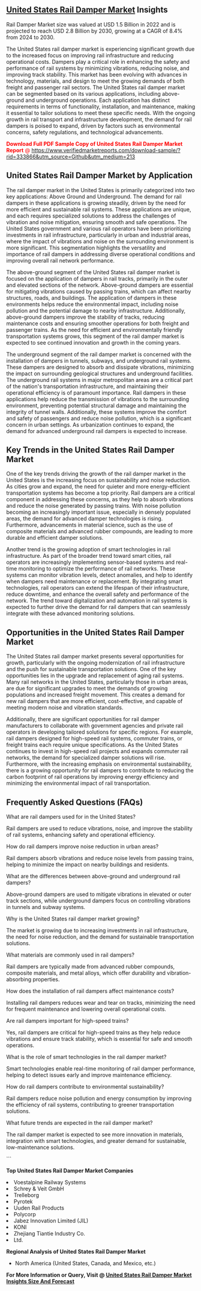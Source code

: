 <h2><a href="https://www.verifiedmarketreports.com/download-sample/?rid=333866&amp;utm_source=Github&amp;utm_medium=213" target="_blank">United States Rail Damper Market</a> Insights</h2><p>Rail Damper Market size was valued at USD 1.5 Billion in 2022 and is projected to reach USD 2.8 Billion by 2030, growing at a CAGR of 8.4% from 2024 to 2030.</p><p><p>The United States rail damper market is experiencing significant growth due to the increased focus on improving rail infrastructure and reducing operational costs. Dampers play a critical role in enhancing the safety and performance of rail systems by minimizing vibrations, reducing noise, and improving track stability. This market has been evolving with advances in technology, materials, and design to meet the growing demands of both freight and passenger rail sectors. The United States rail damper market can be segmented based on its various applications, including above-ground and underground operations. Each application has distinct requirements in terms of functionality, installation, and maintenance, making it essential to tailor solutions to meet these specific needs. With the ongoing growth in rail transport and infrastructure development, the demand for rail dampers is poised to expand, driven by factors such as environmental concerns, safety regulations, and technological advancements. <p><span class=""><span style="color: #ff0000;"><strong>Download Full PDF Sample Copy of United States Rail Damper Market Report</strong> @ </span><a href="https://www.verifiedmarketreports.com/download-sample/?rid=333866&amp;utm_source=Github&amp;utm_medium=213" target="_blank">https://www.verifiedmarketreports.com/download-sample/?rid=333866&amp;utm_source=Github&amp;utm_medium=213</a></span></p><h2>United States Rail Damper Market by Application</h2><p>The rail damper market in the United States is primarily categorized into two key applications: Above Ground and Underground. The demand for rail dampers in these applications is growing steadily, driven by the need for more efficient and sustainable rail systems. These applications are unique, and each requires specialized solutions to address the challenges of vibration and noise mitigation, ensuring smooth and safe operations. The United States government and various rail operators have been prioritizing investments in rail infrastructure, particularly in urban and industrial areas, where the impact of vibrations and noise on the surrounding environment is more significant. This segmentation highlights the versatility and importance of rail dampers in addressing diverse operational conditions and improving overall rail network performance.</p><p>The above-ground segment of the United States rail damper market is focused on the application of dampers in rail tracks, primarily in the outer and elevated sections of the network. Above-ground dampers are essential for mitigating vibrations caused by passing trains, which can affect nearby structures, roads, and buildings. The application of dampers in these environments helps reduce the environmental impact, including noise pollution and the potential damage to nearby infrastructure. Additionally, above-ground dampers improve the stability of tracks, reducing maintenance costs and ensuring smoother operations for both freight and passenger trains. As the need for efficient and environmentally friendly transportation systems grows, this segment of the rail damper market is expected to see continued innovation and growth in the coming years.</p><p>The underground segment of the rail damper market is concerned with the installation of dampers in tunnels, subways, and underground rail systems. These dampers are designed to absorb and dissipate vibrations, minimizing the impact on surrounding geological structures and underground facilities. The underground rail systems in major metropolitan areas are a critical part of the nation's transportation infrastructure, and maintaining their operational efficiency is of paramount importance. Rail dampers in these applications help reduce the transmission of vibrations to the surrounding environment, preventing potential structural damage and maintaining the integrity of tunnel walls. Additionally, these systems improve the comfort and safety of passengers and reduce noise pollution, which is a significant concern in urban settings. As urbanization continues to expand, the demand for advanced underground rail dampers is expected to increase.</p><h2>Key Trends in the United States Rail Damper Market</h2><p>One of the key trends driving the growth of the rail damper market in the United States is the increasing focus on sustainability and noise reduction. As cities grow and expand, the need for quieter and more energy-efficient transportation systems has become a top priority. Rail dampers are a critical component in addressing these concerns, as they help to absorb vibrations and reduce the noise generated by passing trains. With noise pollution becoming an increasingly important issue, especially in densely populated areas, the demand for advanced damper technologies is rising. Furthermore, advancements in material science, such as the use of composite materials and advanced rubber compounds, are leading to more durable and efficient damper solutions.</p><p>Another trend is the growing adoption of smart technologies in rail infrastructure. As part of the broader trend toward smart cities, rail operators are increasingly implementing sensor-based systems and real-time monitoring to optimize the performance of rail networks. These systems can monitor vibration levels, detect anomalies, and help to identify when dampers need maintenance or replacement. By integrating smart technologies, rail operators can extend the lifespan of their infrastructure, reduce downtime, and enhance the overall safety and performance of the network. The trend toward digitalization and automation in rail systems is expected to further drive the demand for rail dampers that can seamlessly integrate with these advanced monitoring solutions.</p><h2>Opportunities in the United States Rail Damper Market</h2><p>The United States rail damper market presents several opportunities for growth, particularly with the ongoing modernization of rail infrastructure and the push for sustainable transportation solutions. One of the key opportunities lies in the upgrade and replacement of aging rail systems. Many rail networks in the United States, particularly those in urban areas, are due for significant upgrades to meet the demands of growing populations and increased freight movement. This creates a demand for new rail dampers that are more efficient, cost-effective, and capable of meeting modern noise and vibration standards.</p><p>Additionally, there are significant opportunities for rail damper manufacturers to collaborate with government agencies and private rail operators in developing tailored solutions for specific regions. For example, rail dampers designed for high-speed rail systems, commuter trains, or freight trains each require unique specifications. As the United States continues to invest in high-speed rail projects and expands commuter rail networks, the demand for specialized damper solutions will rise. Furthermore, with the increasing emphasis on environmental sustainability, there is a growing opportunity for rail dampers to contribute to reducing the carbon footprint of rail operations by improving energy efficiency and minimizing the environmental impact of rail transportation.</p><h2>Frequently Asked Questions (FAQs)</h2><p>What are rail dampers used for in the United States?</p><p>Rail dampers are used to reduce vibrations, noise, and improve the stability of rail systems, enhancing safety and operational efficiency.</p><p>How do rail dampers improve noise reduction in urban areas?</p><p>Rail dampers absorb vibrations and reduce noise levels from passing trains, helping to minimize the impact on nearby buildings and residents.</p><p>What are the differences between above-ground and underground rail dampers?</p><p>Above-ground dampers are used to mitigate vibrations in elevated or outer track sections, while underground dampers focus on controlling vibrations in tunnels and subway systems.</p><p>Why is the United States rail damper market growing?</p><p>The market is growing due to increasing investments in rail infrastructure, the need for noise reduction, and the demand for sustainable transportation solutions.</p><p>What materials are commonly used in rail dampers?</p><p>Rail dampers are typically made from advanced rubber compounds, composite materials, and metal alloys, which offer durability and vibration-absorbing properties.</p><p>How does the installation of rail dampers affect maintenance costs?</p><p>Installing rail dampers reduces wear and tear on tracks, minimizing the need for frequent maintenance and lowering overall operational costs.</p><p>Are rail dampers important for high-speed trains?</p><p>Yes, rail dampers are critical for high-speed trains as they help reduce vibrations and ensure track stability, which is essential for safe and smooth operations.</p><p>What is the role of smart technologies in the rail damper market?</p><p>Smart technologies enable real-time monitoring of rail damper performance, helping to detect issues early and improve maintenance efficiency.</p><p>How do rail dampers contribute to environmental sustainability?</p><p>Rail dampers reduce noise pollution and energy consumption by improving the efficiency of rail systems, contributing to greener transportation solutions.</p><p>What future trends are expected in the rail damper market?</p><p>The rail damper market is expected to see more innovation in materials, integration with smart technologies, and greater demand for sustainable, low-maintenance solutions.</p>```</p><p><strong>Top United States Rail Damper Market Companies</strong></p><div data-test-id=""><p><li>Voestalpine Railway Systems</li><li> Schrey & Veit GmbH</li><li> Trelleborg</li><li> Pyrotek</li><li> Uuden Rail Products</li><li> Polycorp</li><li> Jabez Innovation Limited (JIL)</li><li> KONI</li><li> Zhejiang Tiantie Industry Co.</li><li> Ltd.</li></p><div><strong>Regional Analysis of&nbsp;United States Rail Damper Market</strong></div><ul><li dir="ltr"><p dir="ltr">North America&nbsp;(United States, Canada, and Mexico, etc.)</p></li></ul><p><strong>For More Information or Query, Visit @&nbsp;</strong><strong><a href="https://www.verifiedmarketreports.com/product/rail-damper-market/?utm_source=Github&amp;utm_medium=213" target="_blank">United States Rail Damper Market Insights Size And Forecast</a></strong></p></div>
